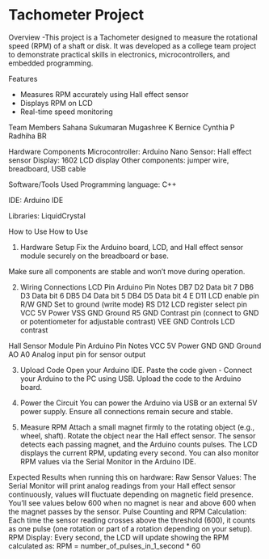 # Tachometer Project
Overview
-This project is a Tachometer designed to measure the rotational speed (RPM) of a shaft or disk. It was developed as a college team project to demonstrate practical skills in electronics, microcontrollers, and embedded programming.

Features
- Measures RPM accurately using Hall effect sensor
- Displays RPM on LCD
- Real-time speed monitoring

Team Members
Sahana Sukumaran
Mugashree K
Bernice Cynthia P
Radhiha BR

Hardware Components
Microcontroller: Arduino Nano
Sensor: Hall effect sensor
Display: 1602 LCD display
Other components: jumper wire, breadboard, USB cable

Software/Tools Used
Programming language: C++

IDE: Arduino IDE

Libraries: LiquidCrystal

How to Use
How to Use
1. Hardware Setup
Fix the Arduino board, LCD, and Hall effect sensor module securely on the breadboard or base.

Make sure all components are stable and won’t move during operation.

2. Wiring Connections
LCD Pin	 Arduino Pin	    Notes
DB7      D2	              Data bit 7
DB6	     D3	              Data bit 6
DB5	     D4             	Data bit 5
DB4	     D5	              Data bit 4
E        D11	            LCD enable pin
R/W   	 GND              Set to ground (write mode)
RS       D12	            LCD register select pin
VCC   	 5V	              Power
VSS	     GND	            Ground
R5       GND	            Contrast pin (connect to GND or potentiometer for adjustable contrast)
VEE      GND              Controls LCD contrast

Hall Sensor   Module Pin	 Arduino Pin	Notes
VCC	          5V	         Power
GND	          GND	         Ground
AO 	          A0	         Analog input pin for sensor output

3. Upload Code
Open your Arduino IDE.
Paste the code given - 
Connect your Arduino to the PC using USB.
Upload the code to the Arduino board.

4. Power the Circuit
You can power the Arduino via USB or an external 5V power supply.
Ensure all connections remain secure and stable.

5. Measure RPM
Attach a small magnet firmly to the rotating object (e.g., wheel, shaft).
Rotate the object near the Hall effect sensor.
The sensor detects each passing magnet, and the Arduino counts pulses.
The LCD displays the current RPM, updating every second.
You can also monitor RPM values via the Serial Monitor in the Arduino IDE.

Expected Results when running this on hardware:
Raw Sensor Values: The Serial Monitor will print analog readings from your Hall effect sensor continuously, values will fluctuate depending on magnetic field presence. You’ll see values below 600 when no magnet is near and above 600 when the magnet passes by the sensor.
Pulse Counting and RPM Calculation: Each time the sensor reading crosses above the threshold (600), it counts as one pulse (one rotation or part of a rotation depending on your setup).
RPM Display: Every second, the LCD will update showing the RPM calculated as:
RPM = number_of_pulses_in_1_second * 60
